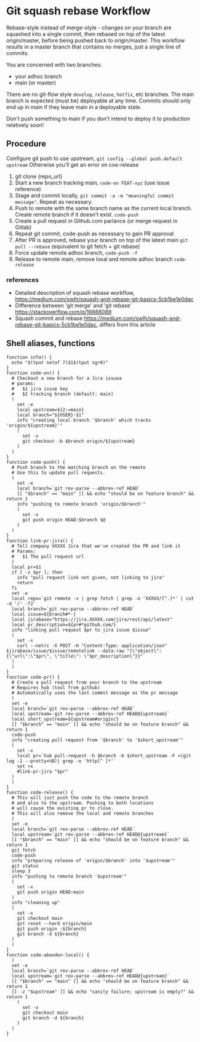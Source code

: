 # Git squash rebase Workflow

Rebase-style instead of merge-style - changes on your branch
are squashed into a single commit, then rebased on top of
the latest origin/master, before being pushed back to origin/master.
This workflow results in a master branch that contains no merges,
just a single line of commits.

You are concerned with two branches:
- your adhoc branch
- main (or master)

There are no git-flow style `develop`, `release`, `hotfix`, etc branches.
The main branch is expected (must be) deployable at any time.
Commits should only end up in main if they leave main in a deployable
state.

Don't push something to main if you don't intend to deploy it to
production relatively soon!

## Procedure

Configure git push to use upstream, `git config --global push.default upstream` Otherwise you'll get an error on coe-release

1. git clone {repo\_url}
1. Start a new branch tracking main, `code-on FEAT-xyz` (use issue reference)
1. Stage and commit locally, `git commit -a -m "meaningful commit message"`. Repeat as necessary.
1. Push to remote with the same branch name as the current local branch. Create remote branch if it doesn't exist.  `code-push`
1. Create a pull request in Github.com parlance (or merge request in Gitlab)
1. Repeat git commit, code-push as necessary to gain PR approval
1. After PR is approved, rebase your branch on top of the latest main `git pull --rebase` (equivalent to git fetch + git rebase)
1. Force update remote adhoc branch, `code-push -f`
1. Release to remote main, remove loxal and remote adhoc branch `code-release`

### references

- Detailed description of squash rebase workflow, <https://medium.com/swlh/squash-and-rebase-git-basics-5cb1be1e0dac>
- Difference between 'git merge' and 'git rebase' <https://stackoverflow.com/q/16666089>
- Squash commit and rebase <https://medium.com/swlh/squash-and-rebase-git-basics-5cb1be1e0dac>, differs from this article


## Shell aliases, functions

```
function info() {
  echo "$(tput setaf 7)$1$(tput sgr0)"
}
function code-on() {
  # Checkout a new branch for a Jira issuea
  # params:
  #   $1 jira issue key
  #   $2 tracking branch (default: main)
  (
    set -e
    local upstream=${2:=main}
    local branch="${USER}-$1"
    info "creating local branch '$branch' which tracks 'origin/${upstream}'"
    (
      set -x
      git checkout -b $branch origin/${upstream}
    )
  )
}
function code-push() {
  # Push branch to the matching branch on the remote
  # Use this to update pull requests.
  (
    set -e
    local branch=`git rev-parse --abbrev-ref HEAD`
    [[ "$branch" == "main" ]] && echo "should be on feature branch" && return 1
    info "pushing to remote branch 'origin/$branch'"
    (
      set -x
      git push origin HEAD:$branch $@
    )
  )
}
function link-pr-jira() {
  # Tell company XXXXX Jira that we've created the PR and link it
  # Params:
  #   $1 The pull request url
  (
  local pr=$1
  if [ -z $pr ]; then
    info "pull request link not given, not linking to jira"
    return
  fi
  set -e
  local repo=`git remote -v | grep fetch | grep -o 'XXXXX/[^.]*' | cut -d '/' -f2`
  local branch=`git rev-parse --abbrev-ref HEAD`
  local issue=${branch#*-}
  local jirabase="https://jira.XXXXX.com/jira/rest/api/latest"
  local pr_description=${pr#*github.com/}
  info "linking pull request $pr to jira issue $issue"
  (
    set -x
    curl --netrc -X POST -H "Content-Type: application/json" $jirabase/issue/$issue/remotelink --data-raw "{\"object\": {\"url\":\"$pr\", \"title\": \"$pr_description\"}}"
  )
  )
}
function code-pr() {
  # Create a pull request from your branch to the upstream
  # Requires hub (tool from github)
  # Automatically uses the last commit message as the pr message
  (
  set -e
  local branch=`git rev-parse --abbrev-ref HEAD`
  local upstream=`git rev-parse --abbrev-ref HEAD@{upstream}`
  local short_upstream=${upstream#origin/}
  [[ "$branch" == "main" ]] && echo "should be on feature branch" && return 1
  code-push
  info "creating pull request from '$branch' to '$short_upstream'"
  (
    set -x
    local pr=`hub pull-request -h $branch -b $short_upstream -F <(git log -1 --pretty=%B)| grep -o 'http[^ ]*'`
    set +x
    #link-pr-jira "$pr"
  )
  )
}
function code-release() {
  # This will just push the code to the remote branch
  # and also to the upstream. Pushing to both locations
  # will cause the existing pr to close.
  # This will also remove the local and remote branches
  (
  set -e
  local branch=`git rev-parse --abbrev-ref HEAD`
  local upstream=`git rev-parse --abbrev-ref HEAD@{upstream}`
  [[ "$branch" == "main" ]] && echo "should be on feature branch" && return 1
  git fetch
  code-push
  info "preparing release of 'origin/$branch' into '$upstream'"
  git status
  sleep 3
  info "pushing to remote branch '$upstream'"
  (
    set -x
    git push origin HEAD:main
  )
  info "cleaning up"
  (
    set -x
    git checkout main
    git reset --hard origin/main
    git push origin :${branch}
    git branch -d ${branch}
  )
  )
}
function code-abandon-local() {
  (
  set -e
  local branch=`git rev-parse --abbrev-ref HEAD`
  local upstream=`git rev-parse --abbrev-ref HEAD@{upstream}`
  [[ "$branch" == "main" ]] && echo "should be on feature branch" && return 1
  [[ -z "$upstream" ]] && echo "sanity failure; upstream is empty?" && return 1
    (
      set -x
      git checkout main
      git branch -d ${branch}
    )
  )
}
```

